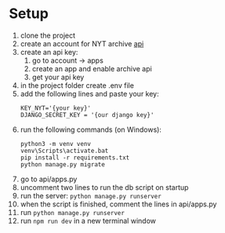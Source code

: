 # Setup

1. clone the project
2. create an account for NYT archive [api](https://developer.nytimes.com/docs/archive-product/1/overview)
3. create an api key:
   1. go to account -> apps
   2. create an app and enable archive api
   3. get your api key
4. in the project folder create .env file
5. add the following lines and paste your key: 
   ```
   KEY_NYT='{your key}'
   DJANGO_SECRET_KEY = '{our django key}'
   ```
6. run the following commands (on Windows): 
   ```
   python3 -m venv venv
   venv\Scripts\activate.bat
   pip install -r requirements.txt
   python manage.py migrate
   ```
7. go to api/apps.py
8. uncomment two lines to run the db script on startup
9. run the server: ```python manage.py runserver```
10. when the script is finished, comment the lines in api/apps.py
11. run ```python manage.py runserver```
12. run ```npm run dev``` in a new terminal window
